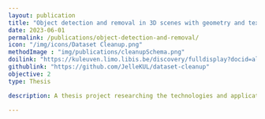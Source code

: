 ```yaml
---
layout: publication
title: "Object detection and removal in 3D scenes with geometry and texture reconstruction"
date: 2023-06-01
permalink: /publications/object-detection-and-removal/
icon: "/img/icons/Dataset Cleanup.png"
methodImage : "img/publications/cleanupSchema.png"
doilink: "https://kuleuven.limo.libis.be/discovery/fulldisplay?docid=alma9993527097301488&context=L&vid=32KUL_KUL:KULeuven&search_scope=All_Content&tab=all_content_tab&lang=en"
githublink: "https://github.com/JelleKUL/dataset-cleanup"
objective: 2
type: Thesis

description: A thesis project researching the technologies and applications behind automatically completing different types of datasets.

---
```

